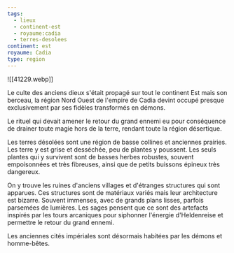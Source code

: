 ```yaml
---
tags:
  - lieux
  - continent-est
  - royaume:cadia
  - terres-desolees
continent: est
royaume: Cadia
type: region
---
```



![[41229.webp]]

Le culte des anciens dieux s'était propagé sur tout le continent Est mais son berceau, la région Nord Ouest de l'empire de Cadia devint occupé presque exclusivement par ses fidèles transformés en démons.

Le rituel qui devait amener le retour du grand ennemi eu pour conséquence de drainer toute magie hors de la terre, rendant toute la région désertique.

Les terres désolées sont une région de basse collines et anciennes prairies. Les terre y est grise et desséchée, peu de plantes y poussent. Les seuls plantes qui y survivent sont de basses herbes robustes, souvent empoisonnées et très fibreuses, ainsi que de petits buissons épineux très dangereux.

On y trouve les ruines d'anciens villages et d'étranges structures qui sont apparues. Ces structures sont de matériaux variés mais leur architecture est bizarre. Souvent immenses, avec de grands plans lisses, parfois parsemées de lumières. Les sages pensent que ce sont des artefacts inspirés par les tours arcaniques pour siphonner l'énergie d'Heldenreise et permettre le retour du grand ennemi.

Les anciennes cités impériales sont désormais habitées par les démons et homme-bêtes.
